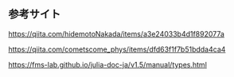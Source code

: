 ## 参考サイト

https://qiita.com/hidemotoNakada/items/a3e24033b4d1f892077a

https://qiita.com/cometscome_phys/items/dfd63f1f7b51bdda4ca4

https://fms-lab.github.io/julia-doc-ja/v1.5/manual/types.html
